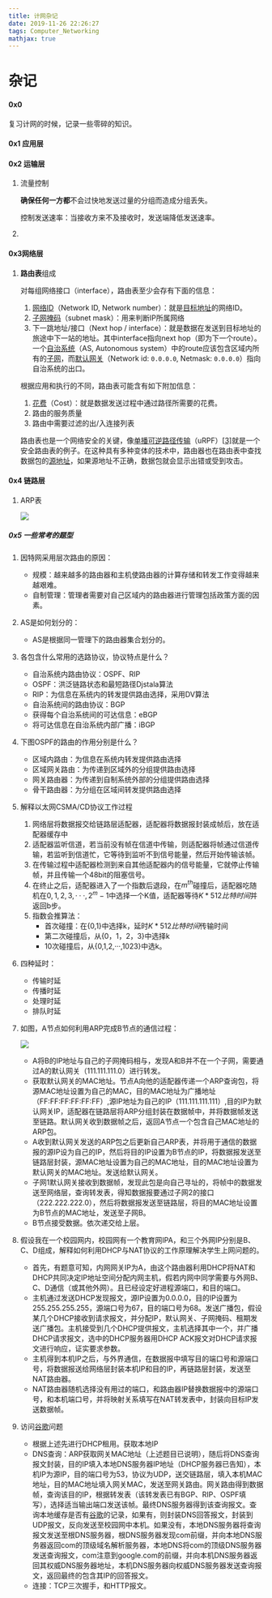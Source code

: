 ```yaml
---
title: 计网杂记
date: 2019-11-26 22:26:27
tags: Computer_Networking
mathjax: true
---
```


# 杂记

#### 0x0

复习计网的时候，记录一些零碎的知识。

#### 0x1 应用层

#### 0x2 运输层

1. 流量控制

   **确保任何一方都**不会过快地发送过量的分组而造成分组丢失。

   控制发送速率：当接收方来不及接收时，发送端降低发送速率。 

2. 

#### 0x3网络层

1. **路由表**组成

   对每组网络接口（interface），路由表至少会存有下面的信息：

   1. [网络ID](https://zh.wikipedia.org/w/index.php?title=网络ID&action=edit&redlink=1)（Network ID, Network number）：就是[目标地址](https://zh.wikipedia.org/w/index.php?title=目标地址&action=edit&redlink=1)的网络ID。
   2. [子网掩码](https://zh.wikipedia.org/wiki/子网掩码)（subnet mask）：用来判断IP所属网络
   3. 下一跳地址/接口（Next hop / interface）：就是数据在发送到目标地址的旅途中下一站的地址。其中interface指向next hop（即为下一个route）。一个[自治系统](https://zh.wikipedia.org/wiki/自治系统_(互联网))（AS, Autonomous system）中的route应该包含区域内所有的[子网](https://zh.wikipedia.org/wiki/子網路)，而[默认网关](https://zh.wikipedia.org/wiki/默认网关)（Network id: `0.0.0.0`, Netmask: `0.0.0.0`）指向自治系统的出口。

   根据应用和执行的不同，路由表可能含有如下附加信息：

   1. [花费](https://zh.wikipedia.org/w/index.php?title=花费&action=edit&redlink=1)（Cost）：就是数据发送过程中通过路径所需要的花费。
   2. 路由的服务质量
   3. 路由中需要过滤的出/入连接列表

   路由表也是一个网络安全的关键，像[单播可逆路径传输](https://zh.wikipedia.org/w/index.php?title=单播可逆路径传输&action=edit&redlink=1)（uRPF）[[3\]](https://zh.wikipedia.org/zh-sg/路由表#cite_note-3)就是一个安全路由表的例子。在这种具有多种变体的技术中，路由器也在路由表中查找数据包的[源地址](https://zh.wikipedia.org/w/index.php?title=源地址&action=edit&redlink=1)，如果源地址不正确，数据包就会显示出错或受到攻击。

#### 0x4 链路层

1. ARP表

   ![](https://i.loli.net/2019/11/27/EuQUXHAfBa6S2sL.png)

##### 0x5 一些常考的题型

1. 因特网采用层次路由的原因：

   - 规模：越来越多的路由器和主机使路由器的计算存储和转发工作变得越来越艰难。
   - 自制管理：管理者需要对自己区域内的路由器进行管理包括政策方面的因素。

2. AS是如何划分的：

   - AS是根据同一管理下的路由器集合划分的。

3. 各包含什么常用的选路协议，协议特点是什么？

   - 自治系统内路由协议：OSPF、RIP
   - OSPF：洪泛链路状态和最短路径Djstala算法
   - RIP：为信息在系统内的转发提供路由选择，采用DV算法
   - 自治系统间的路由协议：BGP
   - 获得每个自治系统间的可达信息：eBGP
   - 将可达信息在自治系统内部广播：iBGP

4. 下图OSPF的路由的作用分别是什么？

   - 区域内路由：为信息在系统内转发提供路由选择
   - 区域网关路由：为传递到区域外的分组提供路由选择
   - 网关路由器：为传递到自制系统外部的分组提供路由选择
   - 骨干路由器：为分组在区域间转发提供路由选择

5. 解释以太网CSMA/CD协议工作过程

   1. 网络层将数据报交给链路层适配器，适配器将数据报封装成帧后，放在适配器缓存中
   2. 适配器监听信道，若当前没有帧在信道中传输，则适配器将帧通过信道传输，若监听到信道忙，它等待到监听不到信号能量，然后开始传输该帧。
   3. 在传输过程中适配器检测到来自其他适配器内的信号能量，它就停止传输帧，并且传输一个48bit的阻塞信号。
   4. 在终止之后，适配器进入了一个指数后退段，在$m^{th}$碰撞后，适配器吃随机在${0,1,2,3,···,2^m-1}$中选择一个K值，适配器等待$K*512比特时间$并返回b步。
   5. 指数会推算法：
      - 首次碰撞：在{0,1}中选择k，延时$K*512比特时间$传输时间
      - 第二次碰撞后，从{0，1，2，3}中选择k
      - 10次碰撞后，从{0,1,2,···,1023}中选k。

6. 四种延时：

   - 传输时延
   - 传播时延
   - 处理时延
   - 排队时延

7. 如图，A节点如何利用ARP完成B节点的通信过程：

   ![](https://i.loli.net/2019/11/28/vMtrwSg2WYFIGBh.png)

   - A将B的IP地址与自己的子网掩码相与，发现A和B并不在一个子网，需要通过A的默认网关（111.111.111.0）进行转发。
   - 获取默认网关的MAC地址。节点A向他的适配器传递一个ARP查询包，将源MAC地址设置为自己的MAC，目的MAC地址为广播地址（FF:FF:FF:FF:FF:FF）,源IP地址为自己的IP（111.111.111.111）,目的IP为默认网关IP，适配器在链路层将ARP分组封装在数据帧中，并将数据帧发送至链路。默认网关收到数据帧之后，返回A节点一个包含自己MAC地址的ARP包。
   - A收到默认网关发送的ARP包之后更新自己ARP表，并将用于通信的数据报的源IP设为自己的IP，然后将目的IP设置为B节点的IP，将数据报发送至链路层封装，源MAC地址设置为自己的MAC地址，目的MAC地址设置为默认网关的MAC地址。发送给默认网关。
   - 子网1默认网关接收到数据帧，发现此包是向自己寻址的，将帧中的数据发送至网络层，查询转发表，得知数据报要通过子网2的接口（222.222.222.0），然后将数据报发送至链路层，将目的MAC地址设置为B节点的MAC地址，发送至子网B。
   - B节点接受数据。依次递交给上层。

8. 假设我在一个校园网内，校园网有一个教育网IPA，和三个外网IP分别是B、C、D组成，解释如何利用DHCP与NAT协议的工作原理解决学生上网问题的。

   - 首先，有题意可知，内网网关IP为A，由这个路由器利用DHCP将NAT和DHCP共同决定IP地址空间分配内网主机，假若内网中同学需要与外网B、C、D通信（或其他外网）。且已经设定好进程源端口，和目的端口。
   - 主机通过发送DHCP发现报文，源IP设置为0.0.0.0，目的IP设置为255.255.255.255，源端口号为67，目的端口号为68。发送广播包，假设某几个DHCP接收到请求报文，并分配IP，默认网关、子网掩码、租期发送广播包。主机接受到几个DHCP提供报文，主机选择其中一个，并广播DHCP请求报文，选中的DHCP服务器用DHCP ACK报文对DHCP请求报文进行响应，证实要求参数。
   - 主机得到本机IP之后，与外界通信，在数据报中填写目的端口号和源端口号，将数据报送给网络层封装本机IP和目的IP，再链路层封装，发送至NAT路由器。
   - NAT路由器随机选择没有用过的端口，和路由器IP替换数据报中的源端口号，和本机端口号，并将映射关系填写在NAT转发表中，封装向目标IP发送数据帧。

9. 访问[谷歌](www.google.com)问题

   - 根据上述先进行DHCP租用。获取本地IP
   - DNS查询：ARP获取网关MAC地址（上述题目已说明），随后将DNS查询报文封装，目的IP填入本地DNS服务器IP地址（DHCP服务器已告知），本机IP为源IP，目的端口号为53，协议为UDP，送交链路层，填入本机MAC地址，目的MAC地址填入网关MAC，发送至网关路由。网关路由得到数据帧，查询该目的IP，根据转发表（该转发表已有BGP、RIP、OSPF填写），选择适当输出端口发送该帧。最终DNS服务器得到该查询报文。查询本地缓存是否有[谷歌](www.google.com)的记录，如果有，则封装DNS回答报文，封装到UDP报文，反向发送至校园网中本机。如果没有，本地DNS服务器将查询报文发送至根DNS服务器，根DNS服务器发现com前缀，并向本地DNS服务器返回com的顶级域名解析服务器，本地DNS将com的顶级DNS服务器发送查询报文，com注意到google.com的前缀，并向本机DNS服务器返回其权威DNS服务器地址，本机DNS服务器向权威DNS服务器发送查询报文，返回最终的包含其IP的回答报文。
   - 连接：TCP三次握手，和HTTP报文。

